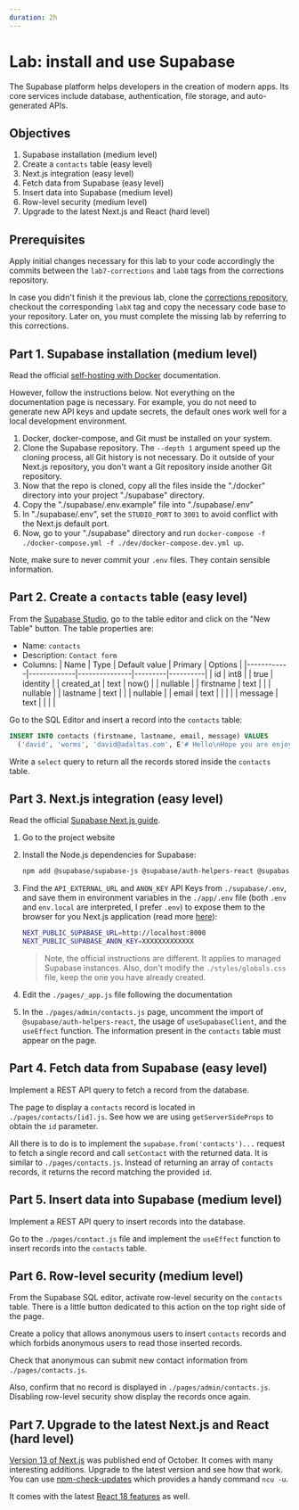 ```yaml
---
duration: 2h
---
```


# Lab: install and use Supabase

The Supabase platform helps developers in the creation of modern apps. Its core services include database, authentication, file storage, and auto-generated APIs.

## Objectives

1. Supabase installation (medium level)
2. Create a `contacts` table (easy level)
3. Next.js integration (easy level)
4. Fetch data from Supabase (easy level)
5. Insert data into Supabase (medium level)
6. Row-level security (medium level)
7. Upgrade to the latest Next.js and React (hard level)

## Prerequisites

Apply initial changes necessary for this lab to your code accordingly the commits between the `lab7-corrections` and `lab8` tags from the corrections repository.

In case you didn't finish it the previous lab, clone the [corrections repository](../../../../README.md#correction-repositories-and-supporting-source-code), checkout the corresponding `labX` tag and copy the necessary code base to your repository. Later on, you must complete the missing lab by referring to this corrections.

## Part 1. Supabase installation (medium level)

Read the official [self-hosting with Docker](https://supabase.com/docs/guides/hosting/docker) documentation.

However, follow the instructions below. Not everything on the documentation page is necessary. For example, you do not need to generate new API keys and update secrets, the default ones work well for a local development environment.

1. Docker, docker-compose, and Git must be installed on your system.
2. Clone the Supabase repository. The `--depth 1` argument speed up the cloning process, all Git history is not necessary. Do it outside of your Next.js repository, you don't want a Git repository inside another Git repository.
3. Now that the repo is cloned, copy all the files inside the "./docker" directory into your project "./supabase" directory.
4. Copy the "./supabase/.env.example" file into "./supabase/.env"
5. In "./supabase/.env", set the `STUDIO_PORT` to `3001` to avoid conflict with the Next.js default port.
6. Now, go to your "./supabase" directory and run `docker-compose -f ./docker-compose.yml -f ./dev/docker-compose.dev.yml up`.

Note, make sure to never commit your `.env` files. They contain sensible information.

## Part 2. Create a `contacts` table (easy level)

From the [Supabase Studio](http://localhost:3001), go to the table editor and click on the "New Table" button. The table properties are:

- Name: `contacts`
- Description: `Contact form`
- Columns:
  | Name       | Type        | Default value | Primary | Options  |
  |------------|-------------|---------------|---------|----------|
  | id         | int8        |               | true    | identity |
  | created_at | text        | now()         |         | nullable |
  | firstname  | text        |               |         | nullable |
  | lastname   | text        |               |         | nullable |
  | email      | text        |               |         |          |
  | message    | text        |               |         |          |

Go to the SQL Editor and insert a record into the `contacts` table:

```sql
INSERT INTO contacts (firstname, lastname, email, message) VALUES
  ('david', 'worms', 'david@adaltas.com', E'# Hello\nHope you are enjoying the course.');
```

Write a `select` query to return all the records stored inside the `contacts` table.

## Part 3. Next.js integration (easy level)

Read the official [Supabase Next.js
guide](https://supabase.com/docs/guides/with-nextjs).

1. Go to the project website
2. Install the Node.js dependencies for Supabase:
   ```bash
   npm add @supabase/supabase-js @supabase/auth-helpers-react @supabase/auth-helpers-nextjs
   ```
3. Find the `API_EXTERNAL_URL` and `ANON_KEY` API Keys from `./supabase/.env`, and save them in environment variables in the `./app/.env` file (both `.env` and `env.local` are interpreted, I prefer `.env`) to expose them to the browser for you Next.js application (read more [here](https://nextjs.org/docs/basic-features/environment-variables#exposing-environment-variables-to-the-browser)):
   ```bash
   NEXT_PUBLIC_SUPABASE_URL=http://localhost:8000
   NEXT_PUBLIC_SUPABASE_ANON_KEY=XXXXXXXXXXXXX
   ```
   > Note, the official instructions are different. It applies to managed Supabase instances. Also, don't modify the `./styles/globals.css` file, keep the one you have already created.

5. Edit the `./pages/_app.js` file following the documentation
6. In the `./pages/admin/contacts.js` page, uncomment the import of `@supabase/auth-helpers-react`, the usage of `useSupabaseClient`, and the `useEffect` function. The information present in the `contacts` table must appear on the page.

## Part 4. Fetch data from Supabase (easy level)

Implement a REST API query to fetch a record from the database.

The page to display a `contacts` record is located in `./pages/contacts/[id].js`. See how we are using `getServerSideProps` to obtain the `id` parameter.

All there is to do is to implement the `supabase.from('contacts')...` request to fetch a single record and call `setContact` with the returned data. It is similar to `./pages/contacts.js`. Instead of returning an array of `contacts` records, it returns the record matching the provided `id`.

## Part 5. Insert data into Supabase (medium level)

Implement a REST API query to insert records into the database.

Go to the `./pages/contact.js` file and implement the `useEffect` function to insert records into the `contacts` table.

## Part 6. Row-level security (medium level)

From the Supabase SQL editor, activate row-level security on the `contacts` table. There is a little button dedicated to this action on the top right side of the page.

Create a policy that allows anonymous users to insert `contacts` records and which forbids anonymous users to read those inserted records.

Check that anonymous can submit new contact information from `./pages/contacts.js`.

Also, confirm that no record is displayed in `./pages/admin/contacts.js`. Disabling row-level security show display the records once again.

## Part 7. Upgrade to the latest Next.js and React (hard level)

[Version 13 of Next.js](https://nextjs.org/blog/next-13) was published end of October. It comes with many interesting additions. Upgrade to the latest version and see how that work. You can use [npm-check-updates](https://www.npmjs.com/package/npm-check-updates) which provides a handy command `ncu -u`.

It comes with the latest [React 18 features](https://reactjs.org/blog/2022/03/29/react-v18.html) as well.
